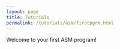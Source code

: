 ```yaml
---
layout: page
title: Tutorials
permalink: /tutorials/asm/firstpgrm.html
---
```


Welcome to your first ASM program!
